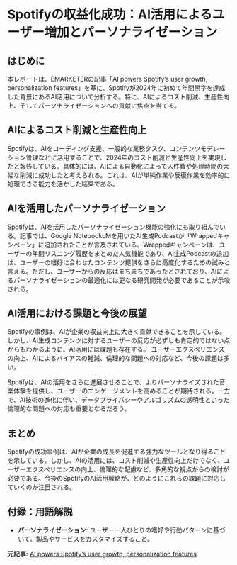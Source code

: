 # Spotifyの収益化成功：AI活用によるユーザー増加とパーソナライゼーション

## はじめに

本レポートは、EMARKETERの記事「AI powers Spotify’s user growth, personalization features」を基に、Spotifyが2024年に初めて年間黒字を達成した背景にあるAI活用について分析する。特に、AIによるコスト削減、生産性向上、そしてパーソナライゼーションへの貢献に焦点を当てる。

## AIによるコスト削減と生産性向上

Spotifyは、AIをコーディング支援、一般的な業務タスク、コンテンツモデレーション管理などに活用することで、2024年のコスト削減と生産性向上を実現したと報告している。具体的には、AIによる自動化によって人件費や処理時間の大幅な削減に成功したと考えられる。これは、AIが単純作業や反復作業を効率的に処理できる能力を活かした結果である。

## AIを活用したパーソナライゼーション

Spotifyは、AIを活用したパーソナライゼーション機能の強化にも取り組んでいる。記事では、Google NotebookLMを用いたAI生成Podcastが「Wrappedキャンペーン」に追加されたことが言及されている。Wrappedキャンペーンは、ユーザーの年間リスニング履歴をまとめた人気機能であり、AI生成Podcastの追加は、ユーザーの嗜好に合わせたコンテンツ提供をさらに高度化するための試みと言える。ただし、ユーザーからの反応はまちまちであったとされており、AIによるパーソナライゼーションの最適化には更なる研究開発が必要であることが示唆される。

## AI活用における課題と今後の展望

Spotifyの事例は、AIが企業の収益向上に大きく貢献できることを示している。しかし、AI生成コンテンツに対するユーザーの反応が必ずしも肯定的ではない点からもわかるように、AI活用には課題も存在する。  ユーザーエクスペリエンスの向上、AIによるバイアスの軽減、倫理的な問題への対応など、今後の課題は多い。

Spotifyは、AIの活用をさらに進展させることで、よりパーソナライズされた音楽体験を提供し、ユーザーのエンゲージメントを高めることが期待される。一方で、AI技術の進化に伴い、データプライバシーやアルゴリズムの透明性といった倫理的な問題への対応も重要となるだろう。


## まとめ

Spotifyの成功事例は、AIが企業の成長を促進する強力なツールとなり得ることを示している。しかし、AIの活用には、コスト削減や生産性向上だけでなく、ユーザーエクスペリエンスの向上、倫理的な配慮など、多角的な視点からの検討が必要である。今後のSpotifyのAI活用戦略が、どのようにこれらの課題に対応していくのか注目される。


## 付録：用語解説

* **パーソナライゼーション:** ユーザー一人ひとりの嗜好や行動パターンに基づいて、製品やサービスをカスタマイズすること。




**元記事:** [AI powers Spotify’s user growth, personalization features](https://www.emarketer.com/content/ai-powers-spotify-s-user-growth--personalization-features)